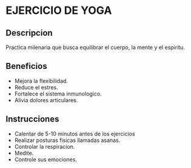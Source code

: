 # EJERCICIO DE YOGA

## Descripcion
Practica milenaria que busca equilibrar el cuerpo, la mente y el espiritu.

## Beneficios
- Mejora la flexibilidad.
- Reduce el estres.
- Fortalece el sistema inmunologico.
- Alivia dolores articulares.

## Instrucciones
- Calentar de 5-10 minutos antes de los ejercicios
- Realizar posturas fisicas llamadas asanas.
- Controlar la respiracion.
- Medite.
- Controle sus emociones.

